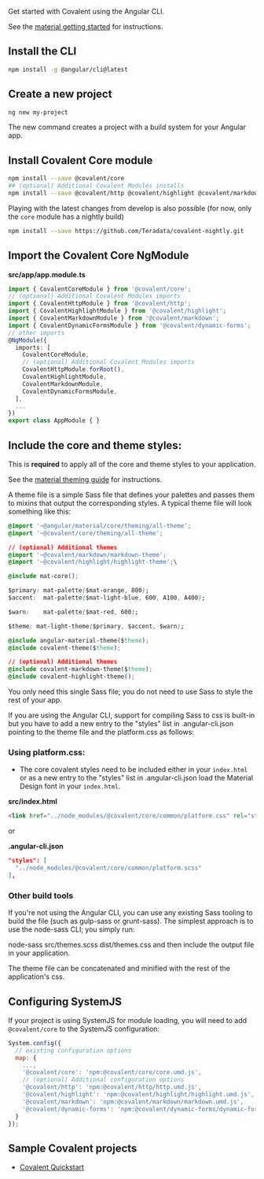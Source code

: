 Get started with Covalent using the Angular CLI.

See the  [material getting started](https://github.com/angular/material2/blob/master/guides/getting-started.md) for instructions.

## Install the CLI
 
 ```bash
 npm install -g @angular/cli@latest
 ```
 
## Create a new project
 
 ```bash
 ng new my-project
 ```

The new command creates a project with a build system for your Angular app.

## Install Covalent Core module 

```bash
npm install --save @covalent/core
## (optional) Additional Covalent Modules installs
npm install --save @covalent/http @covalent/highlight @covalent/markdown @covalent/dynamic-forms 
```

Playing with the latest changes from develop is also possible (for now, only the `core` module has a nightly build)

```bash
npm install --save https://github.com/Teradata/covalent-nightly.git
```

## Import the Covalent Core NgModule
  
**src/app/app.module.ts**
```ts
import { CovalentCoreModule } from '@covalent/core';
// (optional) Additional Covalent Modules imports
import { CovalentHttpModule } from '@covalent/http';
import { CovalentHighlightModule } from '@covalent/highlight';
import { CovalentMarkdownModule } from '@covalent/markdown';
import { CovalentDynamicFormsModule } from '@covalent/dynamic-forms';
// other imports 
@NgModule({
  imports: [
    CovalentCoreModule,
    // (optional) Additional Covalent Modules imports
    CovalentHttpModule.forRoot(),
    CovalentHighlightModule,
    CovalentMarkdownModule,
    CovalentDynamicFormsModule,
  ],
  ...
})
export class AppModule { }
```

## Include the core and theme styles:
This is **required** to apply all of the core and theme styles to your application. 

See the [material theming guide](https://github.com/angular/material2/blob/master/guides/theming.md) for instructions.

A theme file is a simple Sass file that defines your palettes and passes them to mixins that output the corresponding styles. A typical theme file will look something like this:

```css
@import '~@angular/material/core/theming/all-theme';
@import '~@covalent/core/theming/all-theme';

// (optional) Additional themes
@import '~@covalent/markdown/markdown-theme';
@import '~@covalent/highlight/highlight-theme';\

@include mat-core();

$primary: mat-palette($mat-orange, 800);
$accent:  mat-palette($mat-light-blue, 600, A100, A400);

$warn:    mat-palette($mat-red, 600);

$theme: mat-light-theme($primary, $accent, $warn);

@include angular-material-theme($theme);
@include covalent-theme($theme);

// (optional) Additional themes
@include covalent-markdown-theme($theme);
@include covalent-highlight-theme();
```

You only need this single Sass file; you do not need to use Sass to style the rest of your app.

If you are using the Angular CLI, support for compiling Sass to css is built-in but you have to add a new entry to the "styles" list in .angular-cli.json pointing to the theme file and the platform.css as follows:

### Using platform.css:

- The core covalent styles need to be included either in your `index.html` or as a new entry to the "styles" list in .angular-cli.json
load the Material Design font in your `index.html`.  
       
**src/index.html**
```html
<link href="../node_modules/@covalent/core/common/platform.css" rel="stylesheet">
```

or

**.angular-cli.json**
```json
"styles": [
  "../node_modules/@covalent/core/common/platform.scss"
],
```
### Other build tools

If you're not using the Angular CLI, you can use any existing Sass tooling to build the file (such as gulp-sass or grunt-sass). The simplest approach is to use the node-sass CLI; you simply run:

node-sass src/themes.scss dist/themes.css
and then include the output file in your application.

The theme file can be concatenated and minified with the rest of the application's css.

## Configuring SystemJS
If your project is using SystemJS for module loading, you will need to add `@covalent/core` 
to the SystemJS configuration:

```js
System.config({
  // existing configuration options
  map: {
    ...,
    '@covalent/core': 'npm:@covalent/core/core.umd.js',
    // (optional) Additional configuration options
    '@covalent/http': 'npm:@covalent/http/http.umd.js',
    '@covalent/highlight': 'npm:@covalent/highlight/highlight.umd.js',
    '@covalent/markdown': 'npm:@covalent/markdown/markdown.umd.js',
    '@covalent/dynamic-forms': 'npm:@covalent/dynamic-forms/dynamic-forms.umd.js'
  }
});
```

## Sample Covalent projects
- [Covalent Quickstart](https://github.com/Teradata/covalent-quickstart)
